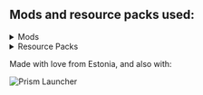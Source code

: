## Mods and resource packs used:
<details>
<summary>Mods</summary>

- [No Chat Reports](https://modrinth.com/mod/qQyHxfxd) by Aizistral
- [More Chat History Reforged](https://modrinth.com/mod/wOIKNYYX) by shizotoaster, JackFred
- [Smooth Boot (Reloaded)](https://modrinth.com/mod/z53V2L4P) by AbdElAziz
- [clientcrafting mod](https://www.curseforge.com/projects/888790) by Someaddon
- [Dynamic view distance](https://www.curseforge.com/projects/366140) by Someaddon
- [Get It Together, Drops!](https://modrinth.com/mod/T0OUgf8P) by bl4ckscor3
- [CraftingTweaks](https://modrinth.com/mod/DMu0oBKf) by BlayTheNinth
- [Jade](https://modrinth.com/mod/nvQzSEkH) by Snownee
- [ImmediatelyFast](https://modrinth.com/mod/5ZwdcRci) by RK_01
- [Chat Heads](https://modrinth.com/mod/Wb5oqrBJ) by dzwdz, Fourmisain
- [Fabric Language Kotlin](https://modrinth.com/mod/Ha28R6CL) by FabricMC
- [Dynamic FPS](https://modrinth.com/mod/LQ3K71Q1) by juliand665, LostLuma
- [Video Tape](https://modrinth.com/mod/LVTZtqlk) by Velum
- [Necronomicon](https://modrinth.com/mod/P1Kv5EAO) by ElocinDev
- [Model Gap Fix](https://modrinth.com/mod/QdG47OkI) by MehVahdJukaar
- [Noisium](https://modrinth.com/mod/KuNKN7d2) by Steveplays28
- [AnimaticaReforged](https://modrinth.com/mod/6ABF6Pv3) by TeamPotato
- [Client Tweaks](https://modrinth.com/mod/vPNqo58Q) by BlayTheNinth
- [CIT Resewn](https://www.curseforge.com/projects/912099) by SHsuperCM, Asek3,Tfarcenim
- [Embeddium++](https://www.curseforge.com/projects/931925) by SrRapero720
- [AI-Improvements](https://modrinth.com/mod/DSVgwcji) by BuiltBrokenModding
- [NetherPortalFix](https://modrinth.com/mod/nPZr02ET) by BlayTheNinth
- [Lazurite](https://modrinth.com/mod/TkC4Gtkt) by Su5eD
- [Canary](https://modrinth.com/mod/qa2H4BS9) by AbdElAziz
- [Farsight mod](https://www.curseforge.com/projects/495693) by Someaddon
- [Better Beds Reforged](https://modrinth.com/mod/better-beds-reforged) by shizotoaster, Motschen, TeamMidnightDust
- [Fabrishot](https://modrinth.com/mod/3qsfQtE9) by ramidzkh
- [Saturn](https://modrinth.com/mod/2eT495vq) by AbdElAziz
- [yosby](https://www.curseforge.com/projects/569868) by ElocinDev
- [Fast Paintings](https://www.curseforge.com/minecraft/mc-mods/fast-paintings) by MehVahdJukaar
- [AppleSkin](https://modrinth.com/mod/EsAfCjCV) by squeek
- [Accurate Block Placement](https://modrinth.com/mod/kzwxhsjp) by Clayborn, Flourick, KadTheHunter, schwar
- [Fast Workbench](https://www.curseforge.com/projects/288885) by Shadows_of_Fire
- [Cloth Config v10 API](https://modrinth.com/mod/9s6osm5g) by shedaniel
- [Catalogue](https://www.curseforge.com/projects/459701) by MrCrayfish
- [Capes](https://modrinth.com/mod/89Wsn8GD) by Cael
- [Sinytra Connector](https://modrinth.com/mod/u58R1TMW) by Su5eD
- [Embeddium](https://modrinth.com/mod/sk9rgfiA) by embeddedt
- [Ferrite Core](https://modrinth.com/mod/uXXizFIs) by malte0811
- [Connectivity Mod](https://www.curseforge.com/projects/470193) by Someaddon
- [Roughly Enough Items (REI)](https://modrinth.com/mod/nfn13YXA) by shedaniel
- [Cupboard utilities](https://www.curseforge.com/projects/326652) by Someaddon
- [FabricSkyBoxes](https://modrinth.com/mod/YBz7DOs8) by AMereBagatelle
- [Entity Model Features](https://modrinth.com/mod/4I1XuqiY) by Traben
- [Forgery](https://www.curseforge.com/projects/434087) by unascribed
- [AchievementOptimizer](https://modrinth.com/mod/SvXrP8rT) by Big_Energy
- [Fastload-Reforged](https://modrinth.com/mod/kCpssoSb) by AbdElAziz
- [Better Mods Button](https://modrinth.com/mod/KUZAAwdD) by Fuzs
- [Mouse Tweaks](https://modrinth.com/mod/aC3cM3Vq) by Ivan Molodetskikh (YaLTeR)
- [Enhanced Block Entities](https://modrinth.com/mod/OVuFYfre) by FoundationGames
- [Puzzles Lib](https://modrinth.com/mod/QAGBst4M) by Fuzs
- [Faster Random](https://modrinth.com/mod/RfFxanNh) by AnOpenSauceDev
- [Fast Suite](https://www.curseforge.com/projects/475117) by Shadows_of_Fire
- [Limited Chunkloading](https://www.curseforge.com/projects/456640)
- [BadOptimizations](https://modrinth.com/mod/g96Z4WVZ) by Thosea
- [Kotlin for Forge](https://modrinth.com/mod/kotlin-for-forge) by thedarkcolour
- [Memory Leak Fix](https://modrinth.com/mod/NRjRiSSD) by FX - PR0CESS
- [Connector Extras](https://modrinth.com/mod/FYpiwiBR) by Su5eD
- [LazyDFU](https://modrinth.com/mod/hvFnDODi) by tuxed
- [Potacore](https://modrinth.com/mod/55ByH6In) by TeamPotato
- [Remove Reloading Screen](https://modrinth.com/mod/ZP7xHXtw) by dima_dencep
- [Let Me Despawn](https://modrinth.com/mod/vE2FN5qn) by frikinjay
- [Chunky](https://modrinth.com/mod/fALzjamp) by pop4959
- [chunksending mod](https://www.curseforge.com/projects/831663) by Someaddon
- [Very Many Players](https://modrinth.com/mod/LlSMGYzF) by ishland
- [Soul fire'd](https://modrinth.com/mod/d6MhxwRo) by Crystal Spider
- [Suggestion Tweaker](https://modrinth.com/mod/MBLj38R0) by VelizarBG
- [Alternate Current](https://modrinth.com/mod/r0v8vy1s) by Space Walker
- [OptiGUI](https://modrinth.com/mod/JuksLGBQ) by opekope2
- [Smooth Swapping](https://modrinth.com/mod/ydZic5r4) by Schauweg
- [Entity Texture Features](https://modrinth.com/mod/BVzZfTc1) by Traben
- [ModernFix](https://modrinth.com/mod/nmDcB62a) by embeddedt
- [Log Begone](https://modrinth.com/mod/9ON3zv6e) by AzureDoomC, Bravarly
- [RailOptimization](https://modrinth.com/mod/QSvN5pBU) by FX - PROCESS, EasterGhost
- [Oculus](https://modrinth.com/mod/GchcoXML) by NanoLive, dima_dencep, coderbot, IMS212, Justsnoopy30, FoundationGames
- [Placebo](https://www.curseforge.com/projects/283644) by Shadows_of_Fire
- [Cull Less Leaves Reforged](https://modrinth.com/mod/qthuEuVy) by CCr4ft3r (this port), isXander (original fabric version)
- [Balm](https://modrinth.com/mod/MBAkmtvl) by BlayTheNinth
- [Smooth Scrolling Refurbished](https://modrinth.com/mod/trr0scVt) by JustAlittleWolf
- [Main Menu Credits](https://modrinth.com/mod/qJDfP7WN) by isXander
- [Language Reload](https://modrinth.com/mod/uLbm7CG6) by Jerozgen
- [fastasyncworldsave mod](https://www.curseforge.com/projects/951499) by Someaddon
- [FabricSkyBoxes Interop](https://modrinth.com/mod/HpdHOPOp) by FlashyReese
- [ServerCore](https://modrinth.com/mod/4WWQxlQP) by Wesley1808
- [Tiny Item Animations](https://modrinth.com/mod/wMkevcSR) by Trivaxy
- [Continuity](https://modrinth.com/mod/1IjD5062) by PepperCode1
- [Inventory Essentials](https://modrinth.com/mod/Boon8xwi) by BlayTheNinth
- [Leave My Bars Alone](https://modrinth.com/mod/gK9mebQg) by Fuzs
- [Gpu memory leak fix](https://www.curseforge.com/projects/882495) by Someaddon
- [Moonlight Library](https://modrinth.com/mod/moonlight) by MehVahdJukaar
- [Architectury](https://modrinth.com/mod/lhGA9TYQ) by shedaniel
- [Paginated Advancements](https://modrinth.com/mod/pJogNFap) by DaFuqs
- [Embeddium Extra](https://modrinth.com/mod/oY2B1pjg) by dima_dencep, FlashyReese
- [Structure Essentials mod](https://www.curseforge.com/projects/832882) by Someaddon
- [TexTrue's Embeddium Options](https://modrinth.com/mod/S1tndFDa) by TexTrue, TexTrueStudio
- [FastAnim](https://modrinth.com/mod/yHf7SALy) by Lunade
- [Starlight](https://modrinth.com/mod/iRfIGC1s) by Spottedleaf
- [Forgified Fabric API](https://modrinth.com/mod/Aqlf1Shp) by FabricMC, Sinytra
- [Krypton Reforged](https://www.curseforge.com/projects/549394) by Anthxny
- [FastFurnace](https://www.curseforge.com/projects/299540) by Shadows_of_Fire
- [Forge Config Screens](https://modrinth.com/mod/5WeWGLoJ) by Fuzs
- [MixinInHeaven](https://www.curseforge.com/projects/870903) by Team Potato
- [EntityCulling](https://modrinth.com/mod/NNAgCjsB) by tr7zw
- ['Slight' GUI Modifications](https://www.curseforge.com/projects/380393) by shedaniel
- [FastQuit](https://modrinth.com/mod/x1hIzbuY) by KingContaria
- [Camera Utils](https://modrinth.com/mod/rrwQMaWQ) by Max Henkel
- [Not Enough Recipe Book](https://modrinth.com/mod/bQh7xzFq) by SSKirillSS
</details>

<details>
<summary>Resource Packs</summary>
  
- [Fast Better Grass](https://modrinth.com/resourcepack/fast-better-grass) by robotkoer
- [Chat Reporting Helper](https://modrinth.com/resourcepack/chat-reporting-helper) by robotkoer
- [Translations for Sodium](https://modrinth.com/resourcepack/translations-for-sodium) by robotkoer
- [Snowiest Snow](https://modrinth.com/resourcepack/snowiest-snow) by Andrew6rant
- [C4Music](https://modrinth.com/resourcepack/c4music) by MopsTMC
</details>

Made with love from Estonia, and also with:

![Prism Launcher](https://raw.githubusercontent.com/PrismLauncher/PrismLauncher/develop/program_info/org.prismlauncher.PrismLauncher.logo-darkmode.svg)
